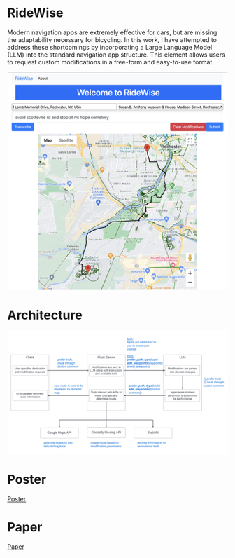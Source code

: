 # RideWise

Modern navigation apps are extremely effective for cars, but are missing the adaptability necessary for bicycling. In this work, I have attempted to address these shortcomings by incorporating a Large Language Model
(LLM) into the standard navigation app structure. This element allows users to request custom modifications in a free-form and easy-to-use format.

![Example of Interface](images/interface_example.png)

# Architecture

![Architecture](images/ridewise_architecture.jpg)

# Poster

[Poster](documents/capstone_poster.pdf)

# Paper

[Paper](documents/capstone_final_report.pdf)
